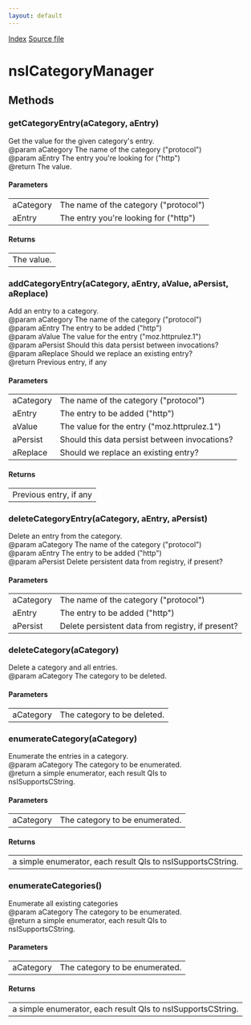 ```yaml
---
layout: default
---
```

<div id='links'><a href="../index.html">Index</a>
<a href="http://dxr.mozilla.org/mozilla-central/source/xpcom/components/nsICategoryManager.idl">Source file</a>
</div>

# nsICategoryManager #

## Methods ##

### getCategoryEntry(aCategory, aEntry) ###
  
Get the value for the given category's entry.  
@param aCategory The name of the category ("protocol")  
@param aEntry The entry you're looking for ("http")  
@return The value.  
  

#### Parameters ####

<table>

<tr>
<td>aCategory</td>
<td>The name of the category ("protocol")  
</td>
</tr>

<tr>
<td>aEntry</td>
<td>The entry you're looking for ("http")  
</td>
</tr>

</table>

#### Returns ####

<table>

<tr>
<td>The value.  
</td>
</tr>

</table>

### addCategoryEntry(aCategory, aEntry, aValue, aPersist, aReplace) ###
  
Add an entry to a category.  
@param aCategory The name of the category ("protocol")  
@param aEntry The entry to be added ("http")  
@param aValue The value for the entry ("moz.httprulez.1")  
@param aPersist Should this data persist between invocations?  
@param aReplace Should we replace an existing entry?  
@return Previous entry, if any  
  

#### Parameters ####

<table>

<tr>
<td>aCategory</td>
<td>The name of the category ("protocol")  
</td>
</tr>

<tr>
<td>aEntry</td>
<td>The entry to be added ("http")  
</td>
</tr>

<tr>
<td>aValue</td>
<td>The value for the entry ("moz.httprulez.1")  
</td>
</tr>

<tr>
<td>aPersist</td>
<td>Should this data persist between invocations?  
</td>
</tr>

<tr>
<td>aReplace</td>
<td>Should we replace an existing entry?  
</td>
</tr>

</table>

#### Returns ####

<table>

<tr>
<td>Previous entry, if any  
</td>
</tr>

</table>

### deleteCategoryEntry(aCategory, aEntry, aPersist) ###
  
Delete an entry from the category.  
@param aCategory The name of the category ("protocol")  
@param aEntry The entry to be added ("http")  
@param aPersist Delete persistent data from registry, if present?  
  

#### Parameters ####

<table>

<tr>
<td>aCategory</td>
<td>The name of the category ("protocol")  
</td>
</tr>

<tr>
<td>aEntry</td>
<td>The entry to be added ("http")  
</td>
</tr>

<tr>
<td>aPersist</td>
<td>Delete persistent data from registry, if present?  
</td>
</tr>

</table>

### deleteCategory(aCategory) ###
  
Delete a category and all entries.  
@param aCategory The category to be deleted.  
  

#### Parameters ####

<table>

<tr>
<td>aCategory</td>
<td>The category to be deleted.  
</td>
</tr>

</table>

### enumerateCategory(aCategory) ###
  
Enumerate the entries in a category.  
@param aCategory The category to be enumerated.  
@return a simple enumerator, each result QIs to  
        nsISupportsCString.  
  

#### Parameters ####

<table>

<tr>
<td>aCategory</td>
<td>The category to be enumerated.  
</td>
</tr>

</table>

#### Returns ####

<table>

<tr>
<td>a simple enumerator, each result QIs to  
        nsISupportsCString.  
</td>
</tr>

</table>

### enumerateCategories() ###
  
Enumerate all existing categories  
@param aCategory The category to be enumerated.  
@return a simple enumerator, each result QIs to  
        nsISupportsCString.  
  

#### Parameters ####

<table>

<tr>
<td>aCategory</td>
<td>The category to be enumerated.  
</td>
</tr>

</table>

#### Returns ####

<table>

<tr>
<td>a simple enumerator, each result QIs to  
        nsISupportsCString.  
</td>
</tr>

</table>
